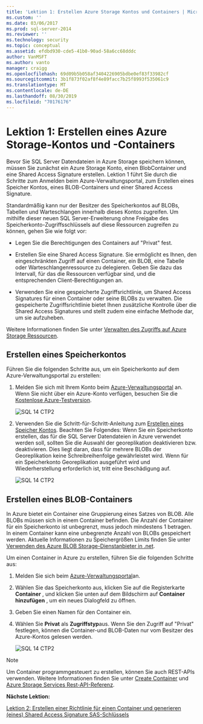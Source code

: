 ```yaml
---
title: 'Lektion 1: Erstellen Azure Storage Kontos und Containers | Microsoft-Dokumentation'
ms.custom: ''
ms.date: 03/06/2017
ms.prod: sql-server-2014
ms.reviewer: ''
ms.technology: security
ms.topic: conceptual
ms.assetid: efdbd930-cde5-41b0-90ad-58a6cc68dddc
author: VanMSFT
ms.author: vanto
manager: craigg
ms.openlocfilehash: 69d09b5b058af3404226905bdbe0ef83f33982cf
ms.sourcegitcommit: 3b1f873f02af8f4e89facc7b25f8993f535061c9
ms.translationtype: MT
ms.contentlocale: de-DE
ms.lasthandoff: 08/30/2019
ms.locfileid: "70176176"
---
```

# <a name="lesson-1-create-azure-storage-account-and-container"></a>Lektion 1: Erstellen eines Azure Storage-Kontos und -Containers
  Bevor Sie SQL Server Datendateien in Azure Storage speichern können, müssen Sie zunächst ein Azure Storage Konto, einen BlobContainer und eine Shared Access Signature erstellen. Lektion 1 führt Sie durch die Schritte zum Anmelden beim Azure-Verwaltungsportal, zum Erstellen eines Speicher Kontos, eines BLOB-Containers und einer Shared Access Signature.  
  
 Standardmäßig kann nur der Besitzer des Speicherkontos auf BLOBs, Tabellen und Warteschlangen innerhalb dieses Kontos zugreifen. Um mithilfe dieser neuen SQL Server-Erweiterung ohne Freigabe des Speicherkonto-Zugriffsschlüssels auf diese Ressourcen zugreifen zu können, gehen Sie wie folgt vor:  
  
-   Legen Sie die Berechtigungen des Containers auf "Privat" fest.  
  
-   Erstellen Sie eine Shared Access Signature. Sie ermöglicht es Ihnen, den eingeschränkten Zugriff auf einen Container, ein BLOB, eine Tabelle oder Warteschlangenressource zu delegieren. Geben Sie dazu das Intervall, für das die Ressourcen verfügbar sind, und die entsprechenden Client-Berechtigungen an.  
  
-   Verwenden Sie eine gespeicherte Zugriffsrichtlinie, um Shared Access Signatures für einen Container oder seine BLOBs zu verwalten. Die gespeicherte Zugriffsrichtlinie bietet Ihnen zusätzliche Kontrolle über die Shared Access Signatures und stellt zudem eine einfache Methode dar, um sie aufzuheben.  
  
 Weitere Informationen finden Sie unter [Verwalten des Zugriffs auf Azure Storage Ressourcen](https://msdn.microsoft.com/library/windowsazure/ee393343.aspx).  
  
## <a name="create-storage-account"></a>Erstellen eines Speicherkontos  
 Führen Sie die folgenden Schritte aus, um ein Speicherkonto auf dem Azure-Verwaltungsportal zu erstellen:  
  
1.  Melden Sie sich mit Ihrem Konto beim [Azure-Verwaltungsportal](https://manage.windowsazure.com) an. Wenn Sie nicht über ein Azure-Konto verfügen, besuchen Sie die [Kostenlose Azure-Testversion](http://www.windowsazure.com/pricing/free-trial/).  
  
     ![SQL 14 CTP2](../../2014/tutorials/media/ss-was-tutlesson-1-1.gif "SQL 14 CTP2")  
  
2.  Verwenden Sie die Schritt-für-Schritt-Anleitung zum [Erstellen eines Speicher Kontos](https://azure.microsoft.com/documentation/articles/storage-create-storage-account/). Beachten Sie Folgendes: Wenn Sie ein Speicherkonto erstellen, das für die SQL Server Datendateien in Azure verwendet werden soll, sollten Sie die Auswahl der georeplikation deaktivieren bzw. deaktivieren. Dies liegt daran, dass für mehrere BLOBs der Georeplikation keine Schreibreihenfolge gewährleistet wird. Wenn für ein Speicherkonto Georeplikation ausgeführt wird und Wiederherstellung erforderlich ist, tritt eine Beschädigung auf.  
  
     ![SQL 14 CTP2](../../2014/tutorials/media/ss-was-tutlesson-1-2.gif "SQL 14 CTP2")  
  
## <a name="create-a-blob-container"></a>Erstellen eines BLOB-Containers  
 In Azure bietet ein Container eine Gruppierung eines Satzes von BLOB. Alle BLOBs müssen sich in einem Container befinden. Die Anzahl der Container für ein Speicherkonto ist unbegrenzt, muss jedoch mindestens 1 betragen. In einem Container kann eine unbegrenzte Anzahl von BLOBs gespeichert werden. Aktuelle Informationen zu Speichergrößen Limits finden Sie unter [Verwenden des Azure BLOB Storage-Dienstanbieter in .net](http://www.windowsazure.com/develop/net/how-to-guides/blob-storage/).  
  
 Um einen Container in Azure zu erstellen, führen Sie die folgenden Schritte aus:  
  
1.  Melden Sie sich beim [Azure-Verwaltungsportal](https://manage.windowsazure.com)an.  
  
2.  Wählen Sie das Speicherkonto aus, klicken Sie auf die Registerkarte **Container** , und klicken Sie unten auf dem Bildschirm auf **Container hinzufügen** , um ein neues Dialogfeld zu öffnen.  
  
3.  Geben Sie einen Namen für den Container ein.  
  
4.  Wählen Sie **Privat** als **Zugriffstyp**aus. Wenn Sie den Zugriff auf "Privat" festlegen, können die Container-und BLOB-Daten nur vom Besitzer des Azure-Kontos gelesen werden.  
  
     ![SQL 14 CTP2](../../2014/tutorials/media/ss-was-tutlesson-1-4.gif "SQL 14 CTP2")  
  
> [!NOTE]  
>  Um Container programmgesteuert zu erstellen, können Sie auch REST-APIs verwenden. Weitere Informationen finden Sie unter [Create Container](https://msdn.microsoft.com/library/windowsazure/dd179468.aspx) und [Azure Storage Services Rest-API-Referenz](https://msdn.microsoft.com/library/windowsazure/dd179355.aspx).  
  
 **Nächste Lektion:**  
  
 [Lektion 2: Erstellen einer Richtlinie für einen Container und generieren &#40;eines&#41; Shared Access Signature SAS-Schlüssels](../relational-databases/lesson-1-create-stored-access-policy-and-shared-access-signature.md)  
  
  

